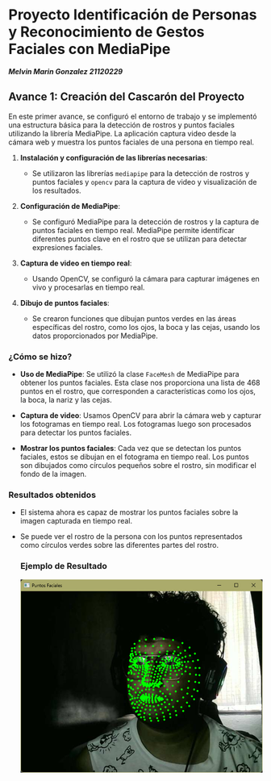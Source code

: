 # Proyecto Identificación de Personas y Reconocimiento de Gestos Faciales con MediaPipe

 ***Melvin Marin Gonzalez 21120229***

## Avance 1: Creación del Cascarón del Proyecto

En este primer avance, se configuró el entorno de trabajo y se implementó una estructura básica para la detección de rostros y puntos faciales utilizando la librería MediaPipe. La aplicación captura video desde la cámara web y muestra los puntos faciales de una persona en tiempo real.

1. **Instalación y configuración de las librerías necesarias**:
   - Se utilizaron las librerías `mediapipe` para la detección de rostros y puntos faciales y `opencv` para la captura de video y visualización de los resultados.

2. **Configuración de MediaPipe**:
   - Se configuró MediaPipe para la detección de rostros y la captura de puntos faciales en tiempo real. MediaPipe permite identificar diferentes puntos clave en el rostro que se utilizan para detectar expresiones faciales.

3. **Captura de video en tiempo real**:
   - Usando OpenCV, se configuró la cámara para capturar imágenes en vivo y procesarlas en tiempo real.

4. **Dibujo de puntos faciales**:
   - Se crearon funciones que dibujan puntos verdes en las áreas específicas del rostro, como los ojos, la boca y las cejas, usando los datos proporcionados por MediaPipe.

### ¿Cómo se hizo?

- **Uso de MediaPipe**: Se utilizó la clase `FaceMesh` de MediaPipe para obtener los puntos faciales. Esta clase nos proporciona una lista de 468 puntos en el rostro, que corresponden a características como los ojos, la boca, la nariz y las cejas.
  
- **Captura de video**: Usamos OpenCV para abrir la cámara web y capturar los fotogramas en tiempo real. Los fotogramas luego son procesados para detectar los puntos faciales.

- **Mostrar los puntos faciales**: Cada vez que se detectan los puntos faciales, estos se dibujan en el fotograma en tiempo real. Los puntos son dibujados como círculos pequeños sobre el rostro, sin modificar el fondo de la imagen.

### Resultados obtenidos

- El sistema ahora es capaz de mostrar los puntos faciales sobre la imagen capturada en tiempo real.
- Se puede ver el rostro de la persona con los puntos representados como círculos verdes sobre las diferentes partes del rostro.
  
  ### Ejemplo de Resultado
  ![Avance 1](./images/Parte_1.png)